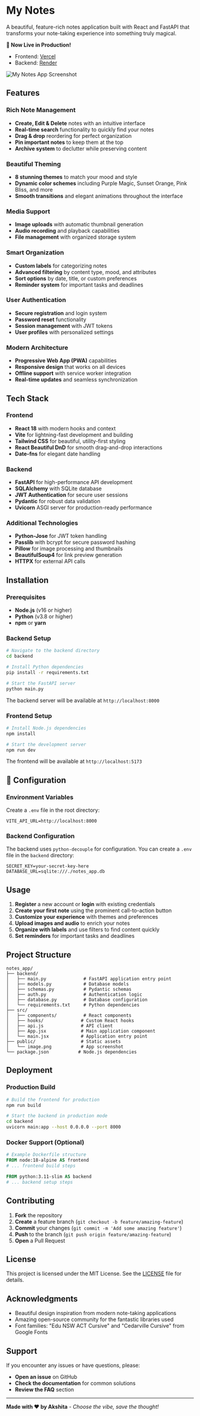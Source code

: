 # My Notes

A beautiful, feature-rich notes application built with React and FastAPI that transforms your note-taking experience into something truly magical.

**🚀 Now Live in Production!** 
- Frontend: [Vercel](https://my-notes-app-two-gray.vercel.app)
- Backend: [Render](https://notes-app-backend-mwkx.onrender.com)

![My Notes App Screenshot](public/image.png)

## Features

### Rich Note Management
- **Create, Edit & Delete** notes with an intuitive interface
- **Real-time search** functionality to quickly find your notes
- **Drag & drop** reordering for perfect organization
- **Pin important notes** to keep them at the top
- **Archive system** to declutter while preserving content

### Beautiful Theming
- **8 stunning themes** to match your mood and style
- **Dynamic color schemes** including Purple Magic, Sunset Orange, Pink Bliss, and more
- **Smooth transitions** and elegant animations throughout the interface

### Media Support
- **Image uploads** with automatic thumbnail generation
- **Audio recording** and playback capabilities
- **File management** with organized storage system

### Smart Organization
- **Custom labels** for categorizing notes
- **Advanced filtering** by content type, mood, and attributes
- **Sort options** by date, title, or custom preferences
- **Reminder system** for important tasks and deadlines

### User Authentication
- **Secure registration** and login system
- **Password reset** functionality
- **Session management** with JWT tokens
- **User profiles** with personalized settings

### Modern Architecture
- **Progressive Web App (PWA)** capabilities
- **Responsive design** that works on all devices
- **Offline support** with service worker integration
- **Real-time updates** and seamless synchronization

## Tech Stack

### Frontend
- **React 18** with modern hooks and context
- **Vite** for lightning-fast development and building
- **Tailwind CSS** for beautiful, utility-first styling
- **React Beautiful DnD** for smooth drag-and-drop interactions
- **Date-fns** for elegant date handling

### Backend
- **FastAPI** for high-performance API development
- **SQLAlchemy** with SQLite database
- **JWT Authentication** for secure user sessions
- **Pydantic** for robust data validation
- **Uvicorn** ASGI server for production-ready performance

### Additional Technologies
- **Python-Jose** for JWT token handling
- **Passlib** with bcrypt for secure password hashing
- **Pillow** for image processing and thumbnails
- **BeautifulSoup4** for link preview generation
- **HTTPX** for external API calls

## Installation

### Prerequisites
- **Node.js** (v16 or higher)
- **Python** (v3.8 or higher)
- **npm** or **yarn**

### Backend Setup
```bash
# Navigate to the backend directory
cd backend

# Install Python dependencies
pip install -r requirements.txt

# Start the FastAPI server
python main.py
```

The backend server will be available at `http://localhost:8000`

### Frontend Setup
```bash
# Install Node.js dependencies
npm install

# Start the development server
npm run dev
```

The frontend will be available at `http://localhost:5173`

## 🔧 Configuration

### Environment Variables
Create a `.env` file in the root directory:
```env
VITE_API_URL=http://localhost:8000
```

### Backend Configuration
The backend uses `python-decouple` for configuration. You can create a `.env` file in the `backend` directory:
```env
SECRET_KEY=your-secret-key-here
DATABASE_URL=sqlite:///./notes_app.db
```

## Usage

1. **Register** a new account or **login** with existing credentials
2. **Create your first note** using the prominent call-to-action button
3. **Customize your experience** with themes and preferences
4. **Upload images and audio** to enrich your notes
5. **Organize with labels** and use filters to find content quickly
6. **Set reminders** for important tasks and deadlines

## Project Structure

```
notes_app/
├── backend/
│   ├── main.py              # FastAPI application entry point
│   ├── models.py            # Database models
│   ├── schemas.py           # Pydantic schemas
│   ├── auth.py              # Authentication logic
│   ├── database.py          # Database configuration
│   └── requirements.txt     # Python dependencies
├── src/
│   ├── components/          # React components
│   ├── hooks/              # Custom React hooks
│   ├── api.js              # API client
│   ├── App.jsx             # Main application component
│   └── main.jsx            # Application entry point
├── public/                 # Static assets
│   └── image.png           # App screenshot
└── package.json           # Node.js dependencies
```

## Deployment

### Production Build
```bash
# Build the frontend for production
npm run build

# Start the backend in production mode
cd backend
uvicorn main:app --host 0.0.0.0 --port 8000
```

### Docker Support (Optional)
```dockerfile
# Example Dockerfile structure
FROM node:18-alpine AS frontend
# ... frontend build steps

FROM python:3.11-slim AS backend
# ... backend setup steps
```

## Contributing

1. **Fork** the repository
2. **Create** a feature branch (`git checkout -b feature/amazing-feature`)
3. **Commit** your changes (`git commit -m 'Add some amazing feature'`)
4. **Push** to the branch (`git push origin feature/amazing-feature`)
5. **Open** a Pull Request

## License

This project is licensed under the MIT License. See the [LICENSE](LICENSE) file for details.

## Acknowledgments

- Beautiful design inspiration from modern note-taking applications
- Amazing open-source community for the fantastic libraries used
- Font families: "Edu NSW ACT Cursive" and "Cedarville Cursive" from Google Fonts

## Support

If you encounter any issues or have questions, please:
- **Open an issue** on GitHub
- **Check the documentation** for common solutions
- **Review the FAQ** section

---

**Made with ❤️ by Akshita** - *Choose the vibe, save the thought!*